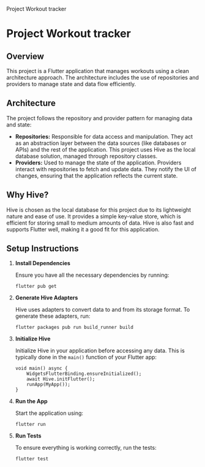 Project Workout tracker

Project  Workout tracker
==============

Overview
--------

This project is a Flutter application that manages workouts using a clean architecture approach. The architecture includes the use of repositories and providers to manage state and data flow efficiently.

Architecture
------------

The project follows the repository and provider pattern for managing data and state:

*   **Repositories:** Responsible for data access and manipulation. They act as an abstraction layer between the data sources (like databases or APIs) and the rest of the application. This project uses Hive as the local database solution, managed through repository classes.
*   **Providers:** Used to manage the state of the application. Providers interact with repositories to fetch and update data. They notify the UI of changes, ensuring that the application reflects the current state.

Why Hive?
---------

Hive is chosen as the local database for this project due to its lightweight nature and ease of use. It provides a simple key-value store, which is efficient for storing small to medium amounts of data. Hive is also fast and supports Flutter well, making it a good fit for this application.

Setup Instructions
------------------

1.  **Install Dependencies**

    Ensure you have all the necessary dependencies by running:

        flutter pub get

2.  **Generate Hive Adapters**

    Hive uses adapters to convert data to and from its storage format. To generate these adapters, run:

        flutter packages pub run build_runner build

3.  **Initialize Hive**

    Initialize Hive in your application before accessing any data. This is typically done in the `main()` function of your Flutter app:


        void main() async {
            WidgetsFlutterBinding.ensureInitialized();
            await Hive.initFlutter();
            runApp(MyApp());
        }


4.  **Run the App**

    Start the application using:

        flutter run

5.  **Run Tests**

    To ensure everything is working correctly, run the tests:

        flutter test
